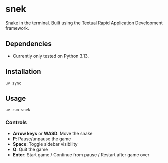 # snek

Snake in the terminal. Built using the [Textual](https://textual.textualize.io) Rapid
Application Development framework.


## Dependencies

* Currently only tested on Python 3.13.

## Installation

    uv sync
    
## Usage

    uv run snek

### Controls

- **Arrow keys** or **WASD**: Move the snake
- **P**: Pause/unpause the game
- **Space**: Toggle sidebar visibility
- **Q**: Quit the game
- **Enter**: Start game / Continue from pause / Restart after game over
